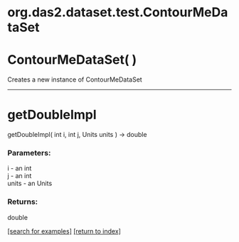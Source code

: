 # org.das2.dataset.test.ContourMeDataSet



# ContourMeDataSet( )
Creates a new instance of ContourMeDataSet

***
<a name="getDoubleImpl"></a>
# getDoubleImpl
getDoubleImpl( int i, int j, Units units ) &rarr; double



### Parameters:
i - an int
<br>j - an int
<br>units - an Units

### Returns:
double


<a href="https://github.com/autoplot/dev/search?q=getDoubleImpl&unscoped_q=getDoubleImpl">[search for examples]</a>
<a href="https://github.com/autoplot/documentation/blob/master/javadoc/index-all.md">[return to index]</a>

